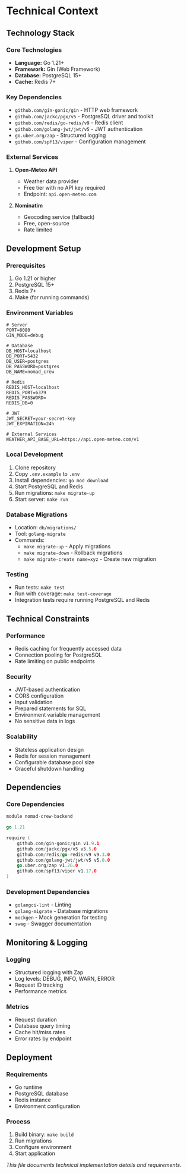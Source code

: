 # Technical Context

## Technology Stack

### Core Technologies
- **Language:** Go 1.21+
- **Framework:** Gin (Web Framework)
- **Database:** PostgreSQL 15+
- **Cache:** Redis 7+

### Key Dependencies
- `github.com/gin-gonic/gin` - HTTP web framework
- `github.com/jackc/pgx/v5` - PostgreSQL driver and toolkit
- `github.com/redis/go-redis/v9` - Redis client
- `github.com/golang-jwt/jwt/v5` - JWT authentication
- `go.uber.org/zap` - Structured logging
- `github.com/spf13/viper` - Configuration management

### External Services
1. **Open-Meteo API**
   - Weather data provider
   - Free tier with no API key required
   - Endpoint: `api.open-meteo.com`

2. **Nominatim**
   - Geocoding service (fallback)
   - Free, open-source
   - Rate limited

## Development Setup

### Prerequisites
1. Go 1.21 or higher
2. PostgreSQL 15+
3. Redis 7+
4. Make (for running commands)

### Environment Variables
```env
# Server
PORT=8080
GIN_MODE=debug

# Database
DB_HOST=localhost
DB_PORT=5432
DB_USER=postgres
DB_PASSWORD=postgres
DB_NAME=nomad_crew

# Redis
REDIS_HOST=localhost
REDIS_PORT=6379
REDIS_PASSWORD=
REDIS_DB=0

# JWT
JWT_SECRET=your-secret-key
JWT_EXPIRATION=24h

# External Services
WEATHER_API_BASE_URL=https://api.open-meteo.com/v1
```

### Local Development
1. Clone repository
2. Copy `.env.example` to `.env`
3. Install dependencies: `go mod download`
4. Start PostgreSQL and Redis
5. Run migrations: `make migrate-up`
6. Start server: `make run`

### Database Migrations
- Location: `db/migrations/`
- Tool: `golang-migrate`
- Commands:
  - `make migrate-up` - Apply migrations
  - `make migrate-down` - Rollback migrations
  - `make migrate-create name=xyz` - Create new migration

### Testing
- Run tests: `make test`
- Run with coverage: `make test-coverage`
- Integration tests require running PostgreSQL and Redis

## Technical Constraints

### Performance
- Redis caching for frequently accessed data
- Connection pooling for PostgreSQL
- Rate limiting on public endpoints

### Security
- JWT-based authentication
- CORS configuration
- Input validation
- Prepared statements for SQL
- Environment variable management
- No sensitive data in logs

### Scalability
- Stateless application design
- Redis for session management
- Configurable database pool size
- Graceful shutdown handling

## Dependencies

### Core Dependencies
```go
module nomad-crew-backend

go 1.21

require (
	github.com/gin-gonic/gin v1.9.1
	github.com/jackc/pgx/v5 v5.5.0
	github.com/redis/go-redis/v9 v9.3.0
	github.com/golang-jwt/jwt/v5 v5.0.0
	go.uber.org/zap v1.26.0
	github.com/spf13/viper v1.17.0
)
```

### Development Dependencies
- `golangci-lint` - Linting
- `golang-migrate` - Database migrations
- `mockgen` - Mock generation for testing
- `swag` - Swagger documentation

## Monitoring & Logging

### Logging
- Structured logging with Zap
- Log levels: DEBUG, INFO, WARN, ERROR
- Request ID tracking
- Performance metrics

### Metrics
- Request duration
- Database query timing
- Cache hit/miss rates
- Error rates by endpoint

## Deployment

### Requirements
- Go runtime
- PostgreSQL database
- Redis instance
- Environment configuration

### Process
1. Build binary: `make build`
2. Run migrations
3. Configure environment
4. Start application

*This file documents technical implementation details and requirements.* 